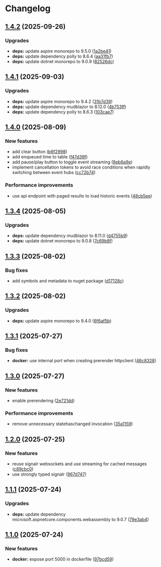 # Changelog

## [1.4.2](https://github.com/lupusbytes/event-hub-live-explorer/compare/v1.4.1...v1.4.2) (2025-09-26)


### Upgrades

* **deps:** update aspire monorepo to 9.5.0 ([1a2be41](https://github.com/lupusbytes/event-hub-live-explorer/commit/1a2be41d0a8f905fea66500766556da6ac5c4a4d))
* **deps:** update dependency polly to 8.6.4 ([aa31fb7](https://github.com/lupusbytes/event-hub-live-explorer/commit/aa31fb7b122edc8f9150d43a2dfa34659958a6bd))
* **deps:** update dotnet monorepo to 9.0.9 ([82526dc](https://github.com/lupusbytes/event-hub-live-explorer/commit/82526dcd0384284f9a4c064548be1b93e1a6ee5b))

## [1.4.1](https://github.com/lupusbytes/event-hub-live-explorer/compare/v1.4.0...v1.4.1) (2025-09-03)


### Upgrades

* **deps:** update aspire monorepo to 9.4.2 ([31b7d39](https://github.com/lupusbytes/event-hub-live-explorer/commit/31b7d39130a17fd063391a50622f0fe9f71e6845))
* **deps:** update dependency mudblazor to 8.12.0 ([4b753ff](https://github.com/lupusbytes/event-hub-live-explorer/commit/4b753fffc316e53031ab0af516038d0196744b03))
* **deps:** update dependency polly to 8.6.3 ([103cae7](https://github.com/lupusbytes/event-hub-live-explorer/commit/103cae7cf97fb181be837f7e13a8613ecb23f402))

## [1.4.0](https://github.com/lupusbytes/event-hub-live-explorer/compare/v1.3.4...v1.4.0) (2025-08-09)


### New features

* add clear button ([b6f2998](https://github.com/lupusbytes/event-hub-live-explorer/commit/b6f29989ad8012c8a33f6d66ce474b66735505b8))
* add enqueued time to table ([f47d39f](https://github.com/lupusbytes/event-hub-live-explorer/commit/f47d39f64a9909e9cab3378d76632acd2d9f27a0))
* add pause/play button to toggle event streaming ([8eb6a9e](https://github.com/lupusbytes/event-hub-live-explorer/commit/8eb6a9e335c4b9fc64c00f245268d5dc2d5bfe3b))
* implement cancellation tokens to avoid race conditions when rapidly switching between event hubs ([cc72b74](https://github.com/lupusbytes/event-hub-live-explorer/commit/cc72b7470ccbfea8b3eb475e368b8f9cae85b3d1))


### Performance improvements

* use api endpoint with paged results to load historic events ([48cb5ee](https://github.com/lupusbytes/event-hub-live-explorer/commit/48cb5ee9e352a9613761509ce4104d64ec32d524))

## [1.3.4](https://github.com/lupusbytes/event-hub-live-explorer/compare/v1.3.3...v1.3.4) (2025-08-05)


### Upgrades

* **deps:** update dependency mudblazor to 8.11.0 ([d4755b9](https://github.com/lupusbytes/event-hub-live-explorer/commit/d4755b9b7d883f3102906a4068db2d3a3325ea55))
* **deps:** update dotnet monorepo to 9.0.8 ([7c69b8f](https://github.com/lupusbytes/event-hub-live-explorer/commit/7c69b8f519c24ba0cc2256584a85c7ba7f07133e))

## [1.3.3](https://github.com/lupusbytes/event-hub-live-explorer/compare/v1.3.2...v1.3.3) (2025-08-02)


### Bug fixes

* add symbols and metadata to nuget package ([d17128c](https://github.com/lupusbytes/event-hub-live-explorer/commit/d17128c8cdf7838d555de17ebe5aab45ab93360e))

## [1.3.2](https://github.com/lupusbytes/event-hub-live-explorer/compare/v1.3.1...v1.3.2) (2025-08-02)


### Upgrades

* **deps:** update aspire monorepo to 9.4.0 ([6f6af5b](https://github.com/lupusbytes/event-hub-live-explorer/commit/6f6af5bc121dd58d967d9cda56f97c7442fa1c22))

## [1.3.1](https://github.com/lupusbytes/event-hub-live-explorer/compare/v1.3.0...v1.3.1) (2025-07-27)


### Bug fixes

* **docker:** use internal port when creating prerender httpclient ([46c8328](https://github.com/lupusbytes/event-hub-live-explorer/commit/46c8328631941ed5a09235ed0288ff226b9518a8))

## [1.3.0](https://github.com/lupusbytes/event-hub-live-explorer/compare/v1.2.0...v1.3.0) (2025-07-27)


### New features

* enable prerendering ([2e721dd](https://github.com/lupusbytes/event-hub-live-explorer/commit/2e721ddfc60897c3991f99f84b4b9cd7f6c6a5e0))


### Performance improvements

* remove unnecessary statehaschanged invocation ([35a1159](https://github.com/lupusbytes/event-hub-live-explorer/commit/35a1159923c6d9dda7fe2051bbfd30c3b15d9e4d))

## [1.2.0](https://github.com/lupusbytes/event-hub-live-explorer/compare/v1.1.1...v1.2.0) (2025-07-25)


### New features

* reuse signalr websockets and use streaming for cached messages ([c89cbc0](https://github.com/lupusbytes/event-hub-live-explorer/commit/c89cbc05d1bdde60d5177dfcb9ca207d0adae9ec))
* use strongly typed signalr ([967d747](https://github.com/lupusbytes/event-hub-live-explorer/commit/967d74735fbd34ea94129b4970b3850a3349ec94))

## [1.1.1](https://github.com/lupusbytes/event-hub-live-explorer/compare/v1.1.0...v1.1.1) (2025-07-24)


### Upgrades

* **deps:** update dependency microsoft.aspnetcore.components.webassembly to 9.0.7 ([79e3ab4](https://github.com/lupusbytes/event-hub-live-explorer/commit/79e3ab4d3302b4717ff2e96d648ccf001cf1d8a3))

## [1.1.0](https://github.com/lupusbytes/event-hub-live-explorer/compare/v1.0.0...v1.1.0) (2025-07-24)


### New features

* **docker:** expose port 5000 in dockerfile ([97bcd59](https://github.com/lupusbytes/event-hub-live-explorer/commit/97bcd594e358d239c41c8f70f6a71e0d605b9cbb))

